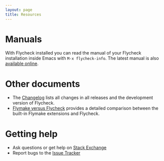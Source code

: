 ```yaml
---
layout: page
title: Resources
---
```


Manuals
=======

With Flycheck installed you can read the manual of your Flycheck installation
inside Emacs with `M-x flycheck-info`.  The latest manual is also
[available online]({{site.baseurl}}/manual/latest/index.html).

Other documents
===============

- The [Changelog]({{site.baseurl}}/changes.html) lists all changes in all
  releases and the development version of Flycheck.
- [Flymake versus Flycheck]({{site.baseurl}}/flycheck-versus-flymake.html)
  provides a detailed comparison between the built-in Flymake extensions and
  Flycheck.

Getting help
============

- Ask questions or get help on
  [Stack Exchange](https://emacs.stackexchange.com/questions/tagged/flycheck)
- Report bugs to the
  [Issue Tracker](https://github.com/flycheck/flycheck/issues)

